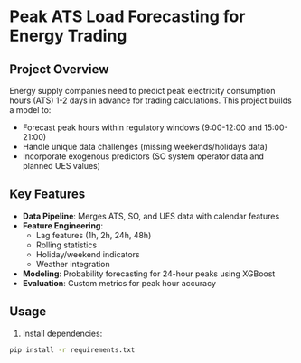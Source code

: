 # Peak ATS Load Forecasting for Energy Trading

## Project Overview
Energy supply companies need to predict peak electricity consumption hours (ATS) 1-2 days in advance for trading calculations. This project builds a model to:
- Forecast peak hours within regulatory windows (9:00-12:00 and 15:00-21:00)
- Handle unique data challenges (missing weekends/holidays data)
- Incorporate exogenous predictors (SO system operator data and planned UES values)

## Key Features
- **Data Pipeline**: Merges ATS, SO, and UES data with calendar features
- **Feature Engineering**:
  - Lag features (1h, 2h, 24h, 48h)
  - Rolling statistics
  - Holiday/weekend indicators
  - Weather integration
- **Modeling**: Probability forecasting for 24-hour peaks using XGBoost
- **Evaluation**: Custom metrics for peak hour accuracy

## Usage
1. Install dependencies:
```bash
pip install -r requirements.txt
